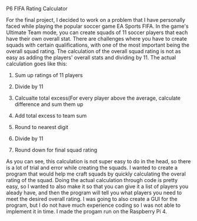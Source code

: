 P6 FIFA Rating Calculator

For the final project, I decided to work on a problem that I have personally faced while playing the popular soccer game EA Sports FIFA. In the game's Ultimate Team mode, you can create squads of 11 soccer players that each have their own overall stat. There are challenges where you have to create squads with certain qualifications, with one of the most important being the overall squad rating. The calculation of the overall squad rating is not as easy as adding the players' overall stats and dividing by 11. The actual calculation goes like this: 

1. Sum up ratings of 11 players

2. Divide by 11

3. Calcualte total excess(For every player above the average, calculate difference and sum them up

4. Add total excess to team sum

5. Round to nearest digit

6. Divide by 11

7. Round down for final squad rating

As you can see, this calculation is not super easy to do in the head, so there is a lot of trial and error while creating the squads. I wanted to create a program that would help me craft squads by quickly calculating the overal rating of the squad. Doing the actual calculation through code is pretty easy, so I wanted to also make it so that you can give it a list of players you aleady have, and then the program will tell you what players you need to meet the desired overall rating. I was going to also create a GUI for the program, but I do not have much experience coding so I was not able to implement it in time. I made the progam run on the Raspberry Pi 4.
